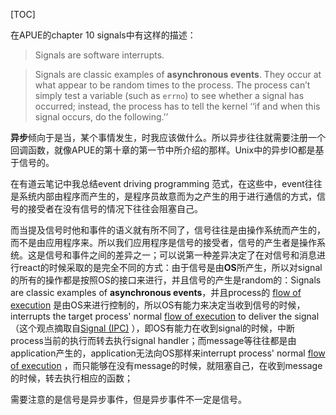 [TOC]



在APUE的chapter 10 signals中有这样的描述：

> Signals are software interrupts. 

> Signals are classic examples of **asynchronous events**. They occur at what appear to be random times to the process. The process can’t simply test a variable (such as `errno`) to see whether a signal has occurred; instead, the process has to tell the kernel ‘‘if and when this signal occurs, do the following.’’





**异步**倾向于是当，某个事情发生，时我应该做什么。所以异步往往就需要注册一个回调函数，就像APUE的第十章的第一节中所介绍的那样。Unix中的异步IO都是基于信号的。

在有道云笔记中我总结event driving programming 范式，在这些中，event往往是系统内部由程序而产生的，是程序员故意而为之产生的用于进行通信的方式，信号的接受者在没有信号的情况下往往会阻塞自己。

而当提及信号时他和事件的语义就有所不同了，信号往往是由操作系统而产生的，而不是由应用程序来。所以我们应用程序是信号的接受者，信号的产生者是操作系统。这是信号和事件之间的差异之一；可以说第一种差异决定了在对信号和消息进行react的时候采取的是完全不同的方式：由于信号是由**OS**所产生，所以对signal的所有的操作都是按照OS的接口来进行，并且信号的产生是random的：Signals are classic examples of **asynchronous events**，并且process的 [flow of execution](https://en.wikipedia.org/wiki/Control_flow)  是由OS来进行控制的，所以OS有能力来决定当收到信号的时候，interrupts the target process' normal [flow of execution](https://en.wikipedia.org/wiki/Control_flow) to deliver the signal（这个观点摘取自[Signal (IPC)](https://en.wikipedia.org/wiki/Signal_(IPC)) ），即OS有能力在收到signal的时候，中断process当前的执行而转去执行signal handler；而message等往往都是由application产生的，application无法向OS那样来interrupt  process' normal [flow of execution](https://en.wikipedia.org/wiki/Control_flow) ，而只能够在没有message的时候，就阻塞自己，在收到message的时候，转去执行相应的函数；



需要注意的是信号是异步事件，但是异步事件不一定是信号。



